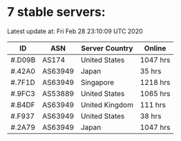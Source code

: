# 7 stable servers:

Latest update at: Fri Feb 28 23:10:09 UTC 2020

| ID | ASN | Server Country | Online |
| -- | --- | -------------- | ------ |
| #.D09B | AS174 | United States | 1047 hrs |
| #.42A0 | AS63949 | Japan | 35 hrs |
| #.7F1D | AS63949 | Singapore | 1218 hrs |
| #.9FC3 | AS53889 | United States | 1065 hrs |
| #.B4DF | AS63949 | United Kingdom | 111 hrs |
| #.F937 | AS63949 | United States | 38 hrs |
| #.2A79 | AS63949 | Japan | 1047 hrs |

